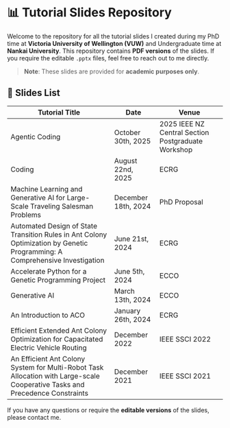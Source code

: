 # 📊 Tutorial Slides Repository

Welcome to the repository for all the tutorial slides I created during my PhD time at **Victoria University of Wellington (VUW)** and Undergraduate time at **Nankai University**. This repository contains **PDF versions** of the slides. If you require the editable `.pptx` files, feel free to reach out to me directly.

> **Note**: These slides are provided for **academic purposes only**.


## 📑 Slides List

| Tutorial Title | Date | Venue |
|---|---|---|
| Agentic Coding| October 30th, 2025 | 2025 IEEE NZ Central Section Postgraduate Workshop|
| Coding | August 22nd, 2025 | ECRG |
| Machine Learning and Generative AI for Large-Scale Traveling Salesman Problems | December 18th, 2024 | PhD Proposal |
| Automated Design of State Transition Rules in Ant Colony Optimization by Genetic Programming: A Comprehensive Investigation | June 21st, 2024 | ECRG |
| Accelerate Python for a Genetic Programming Project | June 5th, 2024 | ECCO |
| Generative AI | March 13th, 2024 | ECCO |
| An Introduction to ACO | January 26th, 2024 | ECRG |
| Efficient Extended Ant Colony Optimization for Capacitated Electric Vehicle Routing | December 2022 | IEEE SSCI 2022 |
| An Efficient Ant Colony System for Multi-Robot Task Allocation with Large-scale Cooperative Tasks and Precedence Constraints | December 2021 | IEEE SSCI 2021 |


If you have any questions or require the **editable versions** of the slides, please contact me.

